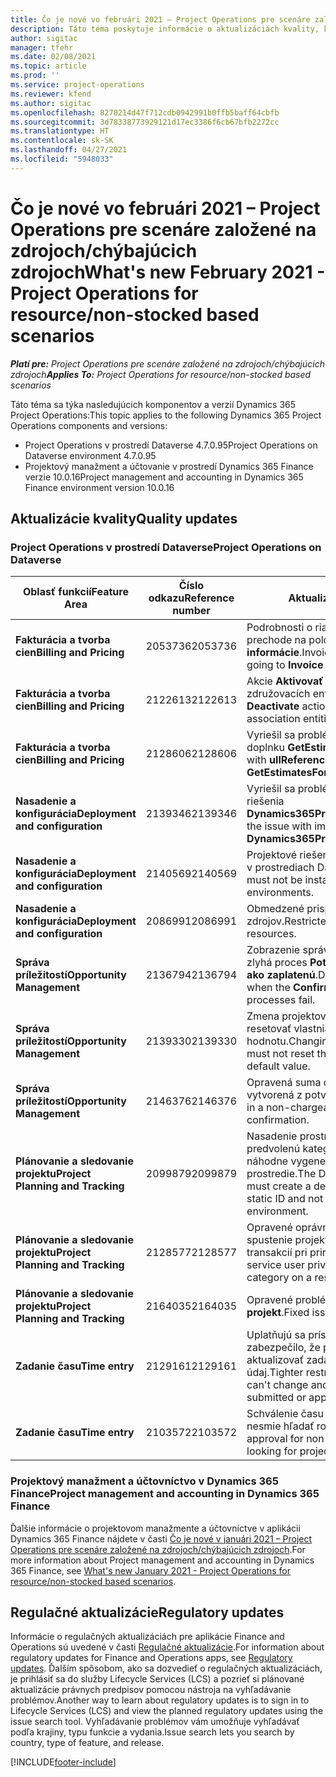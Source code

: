 ```yaml
---
title: Čo je nové vo februári 2021 – Project Operations pre scenáre založené na zdrojoch/chýbajúcich zdrojoch
description: Táto téma poskytuje informácie o aktualizáciách kvality, ktoré sú k dispozícii vo vydaní Project Operations z februára 2021, pre scenáre založené na zdrojoch/chýbajúcich zdrojoch.
author: sigitac
manager: tfehr
ms.date: 02/08/2021
ms.topic: article
ms.prod: ''
ms.service: project-operations
ms.reviewer: kfend
ms.author: sigitac
ms.openlocfilehash: 8270214d47f712cdb0942991b0ffb5baff64cbfb
ms.sourcegitcommit: 3d78338773929121d17ec3386f6cb67bfb2272cc
ms.translationtype: HT
ms.contentlocale: sk-SK
ms.lasthandoff: 04/27/2021
ms.locfileid: "5948033"
---
```

# <a name="whats-new-february-2021---project-operations-for-resourcenon-stocked-based-scenarios"></a><span data-ttu-id="70488-103">Čo je nové vo februári 2021 – Project Operations pre scenáre založené na zdrojoch/chýbajúcich zdrojoch</span><span class="sxs-lookup"><span data-stu-id="70488-103">What's new February 2021 - Project Operations for resource/non-stocked based scenarios</span></span>

<span data-ttu-id="70488-104">_**Platí pre:** Project Operations pre scenáre založené na zdrojoch/chýbajúcich zdrojoch_</span><span class="sxs-lookup"><span data-stu-id="70488-104">_**Applies To:** Project Operations for resource/non-stocked based scenarios_</span></span>

<span data-ttu-id="70488-105">Táto téma sa týka nasledujúcich komponentov a verzií Dynamics 365 Project Operations:</span><span class="sxs-lookup"><span data-stu-id="70488-105">This topic applies to the following Dynamics 365 Project Operations components and versions:</span></span>

- <span data-ttu-id="70488-106">Project Operations v prostredí Dataverse 4.7.0.95</span><span class="sxs-lookup"><span data-stu-id="70488-106">Project Operations on Dataverse environment 4.7.0.95</span></span>
- <span data-ttu-id="70488-107">Projektový manažment a účtovanie v prostredí Dynamics 365 Finance verzie 10.0.16</span><span class="sxs-lookup"><span data-stu-id="70488-107">Project management and accounting in Dynamics 365 Finance environment version 10.0.16</span></span> 

## <a name="quality-updates"></a><span data-ttu-id="70488-108">Aktualizácie kvality</span><span class="sxs-lookup"><span data-stu-id="70488-108">Quality updates</span></span>

### <a name="project-operations-on-dataverse"></a><span data-ttu-id="70488-109">Project Operations v prostredí Dataverse</span><span class="sxs-lookup"><span data-stu-id="70488-109">Project Operations on Dataverse</span></span>

| <span data-ttu-id="70488-110">**Oblasť funkcií**</span><span class="sxs-lookup"><span data-stu-id="70488-110">**Feature Area**</span></span> | <span data-ttu-id="70488-111">**Číslo odkazu**</span><span class="sxs-lookup"><span data-stu-id="70488-111">**Reference number**</span></span> | <span data-ttu-id="70488-112">**Aktualizácia kvality**</span><span class="sxs-lookup"><span data-stu-id="70488-112">**Quality update**</span></span> |
| --- | --- | --- |
| <span data-ttu-id="70488-113">**Fakturácia a tvorba cien**</span><span class="sxs-lookup"><span data-stu-id="70488-113">**Billing and Pricing**</span></span> | <span data-ttu-id="70488-114">2053736</span><span class="sxs-lookup"><span data-stu-id="70488-114">2053736</span></span> | <span data-ttu-id="70488-115">Podrobnosti o riadku faktúry sú teraz prístupné po prechode na položku **Faktúra** > **Súvisiace informácie**.</span><span class="sxs-lookup"><span data-stu-id="70488-115">Invoice line details are now accessible by going to **Invoice** > **Related information**.</span></span> |
| <span data-ttu-id="70488-116">**Fakturácia a tvorba cien**</span><span class="sxs-lookup"><span data-stu-id="70488-116">**Billing and Pricing**</span></span> | <span data-ttu-id="70488-117">2122613</span><span class="sxs-lookup"><span data-stu-id="70488-117">2122613</span></span> | <span data-ttu-id="70488-118">Akcie **Aktivovať** a **Deaktivovať** boli odstránené zo združovacích entít **Cenník**.</span><span class="sxs-lookup"><span data-stu-id="70488-118">The **Activate** and **Deactivate** actions were removed from the **Price List** association entities.</span></span> |
| <span data-ttu-id="70488-119">**Fakturácia a tvorba cien**</span><span class="sxs-lookup"><span data-stu-id="70488-119">**Billing and Pricing**</span></span> | <span data-ttu-id="70488-120">2128606</span><span class="sxs-lookup"><span data-stu-id="70488-120">2128606</span></span> | <span data-ttu-id="70488-121">Vyriešil sa problém s **ullReferenceException** v doplnku **GetEstimatesForProject**.</span><span class="sxs-lookup"><span data-stu-id="70488-121">Resolved the issue with **ullReferenceException** in the **GetEstimatesForProject** plug-in.</span></span> |
| <span data-ttu-id="70488-122">**Nasadenie a konfigurácia**</span><span class="sxs-lookup"><span data-stu-id="70488-122">**Deployment and configuration**</span></span> | <span data-ttu-id="70488-123">2139346</span><span class="sxs-lookup"><span data-stu-id="70488-123">2139346</span></span> | <span data-ttu-id="70488-124">Vyriešil sa problém s importom nespravovaného riešenia **Dynamics365ProjectOperationsDualWrite**.</span><span class="sxs-lookup"><span data-stu-id="70488-124">Resolved the issue with importing unmanaged **Dynamics365ProjectOperationsDualWrite** solution.</span></span> |
| <span data-ttu-id="70488-125">**Nasadenie a konfigurácia**</span><span class="sxs-lookup"><span data-stu-id="70488-125">**Deployment and configuration**</span></span> | <span data-ttu-id="70488-126">2140569</span><span class="sxs-lookup"><span data-stu-id="70488-126">2140569</span></span> | <span data-ttu-id="70488-127">Projektové riešenie nesmie byť nainštalované v prostrediach Dataverse Teams.</span><span class="sxs-lookup"><span data-stu-id="70488-127">Project solution must not be installed in the Dataverse Teams environments.</span></span> |
| <span data-ttu-id="70488-128">**Nasadenie a konfigurácia**</span><span class="sxs-lookup"><span data-stu-id="70488-128">**Deployment and configuration**</span></span> | <span data-ttu-id="70488-129">2086991</span><span class="sxs-lookup"><span data-stu-id="70488-129">2086991</span></span> | <span data-ttu-id="70488-130">Obmedzené prispôsobenie lokalizácie webových zdrojov.</span><span class="sxs-lookup"><span data-stu-id="70488-130">Restricted customizing localization of web resources.</span></span> |
| <span data-ttu-id="70488-131">**Správa príležitostí**</span><span class="sxs-lookup"><span data-stu-id="70488-131">**Opportunity Management**</span></span> | <span data-ttu-id="70488-132">2136794</span><span class="sxs-lookup"><span data-stu-id="70488-132">2136794</span></span> | <span data-ttu-id="70488-133">Zobrazenie správneho chybového hlásenia, keď zlyhá proces **Potvrdiť faktúru** alebo **Označiť faktúru ako zaplatenú**.</span><span class="sxs-lookup"><span data-stu-id="70488-133">Display the correct error message when the **Confirm invoice** or **Mark invoice as paid** processes fail.</span></span> |
| <span data-ttu-id="70488-134">**Správa príležitostí**</span><span class="sxs-lookup"><span data-stu-id="70488-134">**Opportunity Management**</span></span> | <span data-ttu-id="70488-135">2139330</span><span class="sxs-lookup"><span data-stu-id="70488-135">2139330</span></span> | <span data-ttu-id="70488-136">Zmena projektového manažéra na projekte nesmie resetovať vlastniacu spoločnosť späť na predvolenú hodnotu.</span><span class="sxs-lookup"><span data-stu-id="70488-136">Changing the Project manager on a project must not reset the owning company back to the default value.</span></span> |
| <span data-ttu-id="70488-137">**Správa príležitostí**</span><span class="sxs-lookup"><span data-stu-id="70488-137">**Opportunity Management**</span></span> | <span data-ttu-id="70488-138">2146376</span><span class="sxs-lookup"><span data-stu-id="70488-138">2146376</span></span> | <span data-ttu-id="70488-139">Opravená suma dane v nezúčtovateľnom stave je vytvorená z potvrdenia faktúry.</span><span class="sxs-lookup"><span data-stu-id="70488-139">Corrected tax amount in a non-chargeable actual is created from invoice confirmation.</span></span> |
| <span data-ttu-id="70488-140">**Plánovanie a sledovanie projektu**</span><span class="sxs-lookup"><span data-stu-id="70488-140">**Project Planning and Tracking**</span></span> | <span data-ttu-id="70488-141">2099879</span><span class="sxs-lookup"><span data-stu-id="70488-141">2099879</span></span> | <span data-ttu-id="70488-142">Nasadenie prostredia Dataverse musí vytvoriť predvolenú kategóriu transakcií so statickým ID a nie náhodne vygenerovať jednu pre každé prostredie.</span><span class="sxs-lookup"><span data-stu-id="70488-142">The Dataverse environment deployment must create a default transaction category with a static ID and not randomly generate one per environment.</span></span> |
| <span data-ttu-id="70488-143">**Plánovanie a sledovanie projektu**</span><span class="sxs-lookup"><span data-stu-id="70488-143">**Project Planning and Tracking**</span></span> | <span data-ttu-id="70488-144">2128577</span><span class="sxs-lookup"><span data-stu-id="70488-144">2128577</span></span> | <span data-ttu-id="70488-145">Opravené oprávnenia používateľa služby na spustenie projektu na aktualizáciu kategórie transakcií pri priradení zdroja.</span><span class="sxs-lookup"><span data-stu-id="70488-145">Fixed the Project service user privileges to update the transaction category on a resource assignment.</span></span> |
| <span data-ttu-id="70488-146">**Plánovanie a sledovanie projektu**</span><span class="sxs-lookup"><span data-stu-id="70488-146">**Project Planning and Tracking**</span></span> | <span data-ttu-id="70488-147">2164035</span><span class="sxs-lookup"><span data-stu-id="70488-147">2164035</span></span> | <span data-ttu-id="70488-148">Opravené problémy s funkciou **Kopírovať projekt**.</span><span class="sxs-lookup"><span data-stu-id="70488-148">Fixed issues with the **Copy Project** function.</span></span> |
| <span data-ttu-id="70488-149">**Zadanie času**</span><span class="sxs-lookup"><span data-stu-id="70488-149">**Time entry**</span></span> | <span data-ttu-id="70488-150">2129161</span><span class="sxs-lookup"><span data-stu-id="70488-150">2129161</span></span> | <span data-ttu-id="70488-151">Uplatňujú sa prísnejšie obmedzenia, aby sa zabezpečilo, že používatelia nebudú môcť meniť a aktualizovať zadaný alebo schválený časový údaj.</span><span class="sxs-lookup"><span data-stu-id="70488-151">Tighter restrictions are applied to ensure users can't change and update a time entry that has been submitted or approved.</span></span> |
| <span data-ttu-id="70488-152">**Zadanie času**</span><span class="sxs-lookup"><span data-stu-id="70488-152">**Time entry**</span></span> | <span data-ttu-id="70488-153">2103572</span><span class="sxs-lookup"><span data-stu-id="70488-153">2103572</span></span> | <span data-ttu-id="70488-154">Schválenie času pre časové zadania mimo projektu nesmie hľadať rolu schvaľovateľa projektu.</span><span class="sxs-lookup"><span data-stu-id="70488-154">Time approval for non-project time entries must not be looking for project approver role.</span></span> |

### <a name="project-management-and-accounting-in-dynamics-365-finance"></a><span data-ttu-id="70488-155">Projektový manažment a účtovníctvo v Dynamics 365 Finance</span><span class="sxs-lookup"><span data-stu-id="70488-155">Project management and accounting in Dynamics 365 Finance</span></span> 

<span data-ttu-id="70488-156">Ďalšie informácie o projektovom manažmente a účtovníctve v aplikácii Dynamics 365 Finance nájdete v časti [Čo je nové v januári 2021 – Project Operations pre scenáre založené na zdrojoch/chýbajúcich zdrojoch](whats-new-jan-2021-resource-based.md).</span><span class="sxs-lookup"><span data-stu-id="70488-156">For more information about Project management and accounting in Dynamics 365 Finance, see [What's new January 2021 - Project Operations for resource/non-stocked based scenarios](whats-new-jan-2021-resource-based.md).</span></span>


## <a name="regulatory-updates"></a><span data-ttu-id="70488-157">Regulačné aktualizácie</span><span class="sxs-lookup"><span data-stu-id="70488-157">Regulatory updates</span></span>

<span data-ttu-id="70488-158">Informácie o regulačných aktualizáciách pre aplikácie Finance and Operations sú uvedené v časti [Regulačné aktualizácie](/dynamics365/finance/localizations/regulatory-updates).</span><span class="sxs-lookup"><span data-stu-id="70488-158">For information about regulatory updates for Finance and Operations apps, see [Regulatory updates](/dynamics365/finance/localizations/regulatory-updates).</span></span> <span data-ttu-id="70488-159">Ďalším spôsobom, ako sa dozvedieť o regulačných aktualizáciách, je prihlásiť sa do služby Lifecycle Services (LCS) a pozrieť si plánované aktualizácie právnych predpisov pomocou nástroja na vyhľadávanie problémov.</span><span class="sxs-lookup"><span data-stu-id="70488-159">Another way to learn about regulatory updates is to sign in to Lifecycle Services (LCS) and view the planned regulatory updates using the issue search tool.</span></span> <span data-ttu-id="70488-160">Vyhľadávanie problémov vám umožňuje vyhľadávať podľa krajiny, typu funkcie a vydania.</span><span class="sxs-lookup"><span data-stu-id="70488-160">Issue search lets you search by country, type of feature, and release.</span></span>


[!INCLUDE[footer-include](../includes/footer-banner.md)]